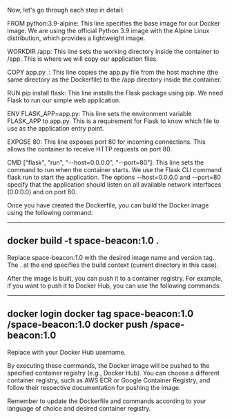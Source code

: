 Now, let's go through each step in detail:

FROM python:3.9-alpine: This line specifies the base image for our Docker image. We are using the official Python 3.9 image with the Alpine Linux distribution, which provides a lightweight image.

WORKDIR /app: This line sets the working directory inside the container to /app. This is where we will copy our application files.

COPY app.py .: This line copies the app.py file from the host machine (the same directory as the Dockerfile) to the /app directory inside the container.

RUN pip install flask: This line installs the Flask package using pip. We need Flask to run our simple web application.

ENV FLASK_APP=app.py: This line sets the environment variable FLASK_APP to app.py. This is a requirement for Flask to know which file to use as the application entry point.

EXPOSE 80: This line exposes port 80 for incoming connections. This allows the container to receive HTTP requests on port 80.

CMD ["flask", "run", "--host=0.0.0.0", "--port=80"]: This line sets the command to run when the container starts. 
We use the Flask CLI command flask run to start the application. 
The options --host=0.0.0.0 and --port=80 specify that the application should listen on all available network interfaces (0.0.0.0) and on port 80.

Once you have created the Dockerfile, you can build the Docker image using the following command:


-----------------------------------------------
docker build -t space-beacon:1.0 .
-----------------------------------------------
Replace space-beacon:1.0 with the desired image name and version tag. The . at the end specifies the build context (current directory in this case).

After the image is built, you can push it to a container registry. 
For example, if you want to push it to Docker Hub, you can use the following commands:

------------------------------------------------------------------------
docker login
docker tag space-beacon:1.0 <your-dockerhub-username>/space-beacon:1.0
docker push <your-dockerhub-username>/space-beacon:1.0
-------------------------------------------------------------------------
Replace <your-dockerhub-username> with your Docker Hub username.

By executing these commands, the Docker image will be pushed to the specified container registry (e.g., Docker Hub). 
You can choose a different container registry, such as AWS ECR or Google Container Registry, and follow their respective documentation for pushing the image.

Remember to update the Dockerfile and commands according to your language of choice and desired container registry.





